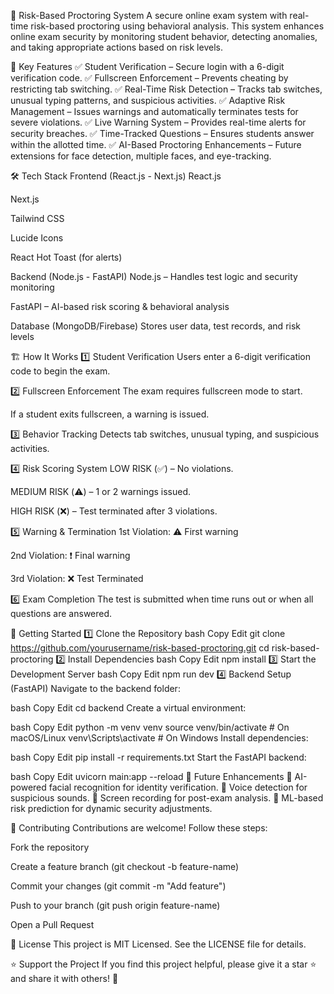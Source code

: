 🚀 Risk-Based Proctoring System
A secure online exam system with real-time risk-based proctoring using behavioral analysis. This system enhances online exam security by monitoring student behavior, detecting anomalies, and taking appropriate actions based on risk levels.

📌 Key Features
✅ Student Verification – Secure login with a 6-digit verification code.
✅ Fullscreen Enforcement – Prevents cheating by restricting tab switching.
✅ Real-Time Risk Detection – Tracks tab switches, unusual typing patterns, and suspicious activities.
✅ Adaptive Risk Management – Issues warnings and automatically terminates tests for severe violations.
✅ Live Warning System – Provides real-time alerts for security breaches.
✅ Time-Tracked Questions – Ensures students answer within the allotted time.
✅ AI-Based Proctoring Enhancements – Future extensions for face detection, multiple faces, and eye-tracking.

🛠 Tech Stack
Frontend (React.js - Next.js)
React.js

Next.js

Tailwind CSS

Lucide Icons

React Hot Toast (for alerts)

Backend (Node.js - FastAPI)
Node.js – Handles test logic and security monitoring

FastAPI – AI-based risk scoring & behavioral analysis

Database (MongoDB/Firebase)
Stores user data, test records, and risk levels

🏗 How It Works
1️⃣ Student Verification
Users enter a 6-digit verification code to begin the exam.

2️⃣ Fullscreen Enforcement
The exam requires fullscreen mode to start.

If a student exits fullscreen, a warning is issued.

3️⃣ Behavior Tracking
Detects tab switches, unusual typing, and suspicious activities.

4️⃣ Risk Scoring System
LOW RISK (✅) – No violations.

MEDIUM RISK (⚠️) – 1 or 2 warnings issued.

HIGH RISK (❌) – Test terminated after 3 violations.

5️⃣ Warning & Termination
1st Violation: ⚠️ First warning

2nd Violation: ❗ Final warning

3rd Violation: ❌ Test Terminated

6️⃣ Exam Completion
The test is submitted when time runs out or when all questions are answered.

🚀 Getting Started
1️⃣ Clone the Repository
bash
Copy
Edit
git clone https://github.com/yourusername/risk-based-proctoring.git
cd risk-based-proctoring
2️⃣ Install Dependencies
bash
Copy
Edit
npm install
3️⃣ Start the Development Server
bash
Copy
Edit
npm run dev
4️⃣ Backend Setup (FastAPI)
Navigate to the backend folder:

bash
Copy
Edit
cd backend
Create a virtual environment:

bash
Copy
Edit
python -m venv venv
source venv/bin/activate  # On macOS/Linux
venv\Scripts\activate     # On Windows
Install dependencies:

bash
Copy
Edit
pip install -r requirements.txt
Start the FastAPI backend:

bash
Copy
Edit
uvicorn main:app --reload
🎯 Future Enhancements
🔹 AI-powered facial recognition for identity verification.
🔹 Voice detection for suspicious sounds.
🔹 Screen recording for post-exam analysis.
🔹 ML-based risk prediction for dynamic security adjustments.

🤝 Contributing
Contributions are welcome! Follow these steps:

Fork the repository

Create a feature branch (git checkout -b feature-name)

Commit your changes (git commit -m "Add feature")

Push to your branch (git push origin feature-name)

Open a Pull Request

📜 License
This project is MIT Licensed. See the LICENSE file for details.

⭐ Support the Project
If you find this project helpful, please give it a star ⭐ and share it with others! 🚀
